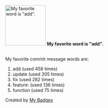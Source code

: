 <img src="https://my-badges.github.io/my-badges/favorite-word.png" alt="My favorite word is &quot;add&quot;." title="My favorite word is &quot;add&quot;." width="128">
<strong>My favorite word is &quot;add&quot;.</strong>
<br><br>

My favorite commit message words are:

1. add (used 458 times)
2. update (used 305 times)
3. fix (used 282 times)
4. feature: (used 136 times)
5. function (used 75 times)


Created by <a href="https://github.com/my-badges/my-badges">My Badges</a>
